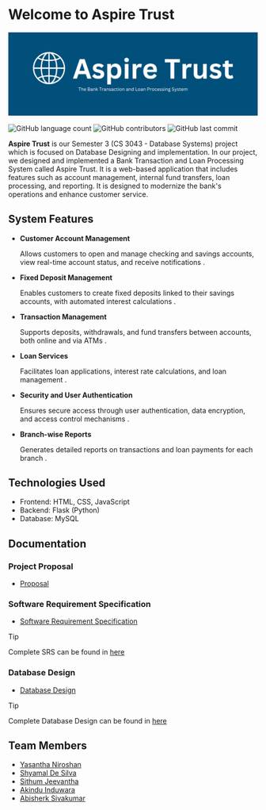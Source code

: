 # Welcome to Aspire Trust

![Logo](https://github.com/Group-02-CS3043/.github/blob/main/profile/Aspire_Trust.png) 

![GitHub language count](https://img.shields.io/github/languages/count/Group-02-CS3043/AspireTrust)
![GitHub contributors](https://img.shields.io/github/contributors/Group-02-CS3043/AspireTrust)
![GitHub last commit](https://img.shields.io/github/last-commit/Group-02-CS3043/AspireTrust)


**Aspire Trust** is our Semester 3 (CS 3043 - Database Systems) project which is focused on Database Designing and implementation. In our project, we designed and implemented a Bank Transaction and Loan Processing System called Aspire Trust. It is a web-based application that includes features such as account management, internal fund transfers, loan processing, and reporting. It is designed to modernize the bank's operations and enhance customer service.

## System Features
- **Customer Account Management** 
    
    Allows customers to open and manage checking and savings accounts, view real-time account status, and receive notifications .
- **Fixed Deposit Management** 
    
    Enables customers to create fixed deposits linked to their savings accounts, with automated interest calculations .
- **Transaction Management** 
        
    Supports deposits, withdrawals, and fund transfers between accounts, both online and via ATMs .
- **Loan Services** 

    Facilitates loan applications, interest rate calculations, and loan management .
- **Security and User Authentication**  
    
    Ensures secure access through user authentication, data encryption, and access control mechanisms .
- **Branch-wise Reports** 
    
    Generates detailed reports on transactions and loan payments for each branch .

## Technologies Used
- Frontend: HTML, CSS, JavaScript
- Backend: Flask (Python)
- Database: MySQL

## Documentation

### Project Proposal
- [Proposal](../Docs/Project%20Description%201.pdf)

### Software Requirement Specification
- [Software Requirement Specification](../Docs/SoftwareRequirementSpecifiactionOverview.md)
> [!TIP]
> Complete SRS can be found in [here](../Docs/Group%202%20-%20SRS%20for%20Bank%20Transaction%20and%20Loan%20Processing%20System.pdf)

### Database Design
- [Database Design](../Docs/DatabaseStructure.md)

> [!TIP]
> Complete Database Design can be found in [here](../Docs/GROUP%202%20-%20ER%20DIAGRAM.pdf)



## Team Members
- [Yasantha Niroshan](https://github.com/yasanthaniroshan)
- [Shyamal De Silva](https://github.com/dilumin)
- [Sithum Jeevantha](https://github.com/sithumjee)
- [Akindu Induwara](https://github.com/AkinduID)
- [Abisherk Sivakumar](https://github.com/SivakumarAbisherk)